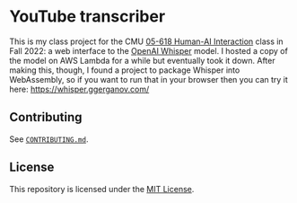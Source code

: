 # YouTube transcriber

This is my class project for the CMU [05-618 Human-AI Interaction][haii] class
in Fall 2022: a web interface to the [OpenAI Whisper][whisper] model. I hosted a
copy of the model on AWS Lambda for a while but eventually took it down. After
making this, though, I found a project to package Whisper into WebAssembly, so
if you want to run that in your browser then you can try it here:
https://whisper.ggerganov.com/

## Contributing

See [`CONTRIBUTING.md`](CONTRIBUTING.md).

## License

This repository is licensed under the [MIT License](LICENSE).

[haii]: https://sites.google.com/andrew.cmu.edu/haii-cmu
[whisper]: https://openai.com/blog/whisper/
